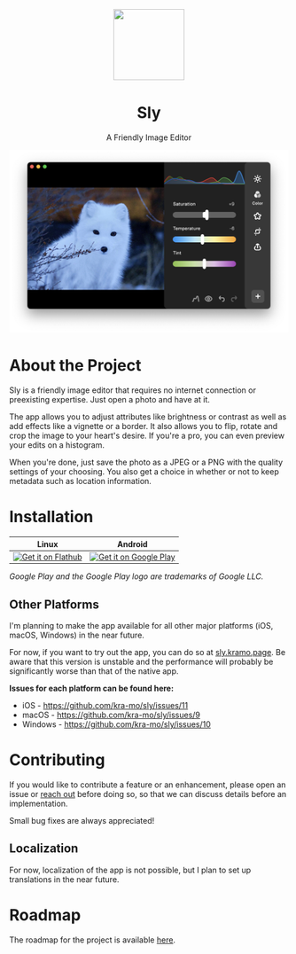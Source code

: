 <div align="center">
  <img src="macos/Runner/Assets.xcassets/AppIcon.appiconset/Sly 128.png" width="128" height="128">

  # Sly

  A Friendly Image Editor

  <img src="packaging/screenshot.png">

</div>

# About the Project

Sly is a friendly image editor that requires no internet connection or preexisting expertise. Just open a photo and have at it.

The app  allows you to adjust attributes like brightness or contrast as well as add effects like a vignette or a border. It also allows you to flip, rotate and crop the image to your heart's desire. If you're a pro, you can even preview your edits on a histogram.

When you're done, just save the photo as a JPEG or a PNG with the quality settings of your choosing. You also get a choice in whether or not to keep metadata such as location information.

# Installation

| Linux | Android |
|-------|---------|
| <a href=https://flathub.org/apps/page.kramo.Sly><img alt='Get it on Flathub' src='https://flathub.org/api/badge?svg&locale=en'/></a> | <a href='https://play.google.com/store/apps/details?id=page.kramo.sly&pcampaignid=pcampaignidMKT-Other-global-all-co-prtnr-py-PartBadge-Mar2515-1'><img height=120 alt='Get it on Google Play' src='https://play.google.com/intl/en_us/badges/static/images/badges/en_badge_web_generic.png'/></a> |

*Google Play and the Google Play logo are trademarks of Google LLC.*

## Other Platforms

I'm planning to make the app available for all other major platforms (iOS, macOS, Windows) in the near future.

For now, if you want to try out the app, you can do so at [sly.kramo.page](https://sly.kramo.page). Be aware that this version is unstable and the performance will probably be significantly worse than that of the native app.

**Issues for each platform can be found here:**

- iOS - https://github.com/kra-mo/sly/issues/11
- macOS - https://github.com/kra-mo/sly/issues/9
- Windows - https://github.com/kra-mo/sly/issues/10

# Contributing

If you would like to contribute a feature or an enhancement, please open an issue or [reach out](https://kramo.page/about/) before doing so, so that we can discuss details before an implementation.

Small bug fixes are always appreciated!

## Localization

For now, localization of the app is not possible, but I plan to set up translations in the near future.

# Roadmap

The roadmap for the project is available [here](https://github.com/users/kra-mo/projects/4).
